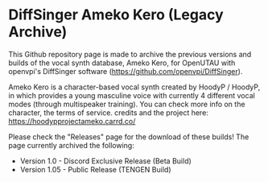 # DiffSinger Ameko Kero (Legacy Archive)
This Github repository page is made to archive the previous versions and builds of the vocal synth database, Ameko Kero, for OpenUTAU with openvpi's DiffSinger software (https://github.com/openvpi/DiffSinger).

Ameko Kero is a character-based vocal synth created by HoodyP / HoodyP, in which provides a young masculine voice with currently 4 different vocal modes (through multispeaker training).
You can check more info on the character, the terms of service. credits and the project here: https://hoodypprojectameko.carrd.co/

Please check the "Releases" page for the download of these builds!
The page currently archived the following:
- Version 1.0 - Discord Exclusive Release (Beta Build)
- Version 1.05 - Public Release (TENGEN Build)
